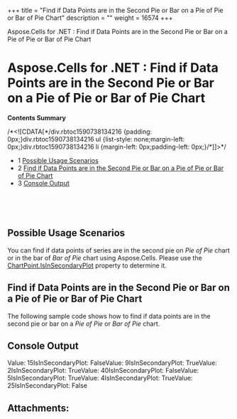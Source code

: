 +++
title = "Find if Data Points are in the Second Pie or Bar on a Pie of Pie or Bar of Pie Chart" 
description = "" 
weight = 16574 
+++

Aspose.Cells for .NET : Find if Data Points are in the Second Pie or Bar on a Pie of Pie or Bar of Pie Chart  

# Aspose.Cells for .NET : Find if Data Points are in the Second Pie or Bar on a Pie of Pie or Bar of Pie Chart


**Contents Summary**

/\*<!\[CDATA\[\*/div.rbtoc1590738134216 {padding: 0px;}div.rbtoc1590738134216 ul {list-style: none;margin-left: 0px;}div.rbtoc1590738134216 li {margin-left: 0px;padding-left: 0px;}/\*\]\]>\*/

*   1 [Possible Usage Scenarios](#FindifDataPointsareintheSecondPieorBaronaPieofPieorBarofPieChart-PossibleUsageScenarios)
*   2 [Find if Data Points are in the Second Pie or Bar on a Pie of Pie or Bar of Pie Chart](#FindifDataPointsareintheSecondPieorBaronaPieofPieorBarofPieChart-FindifDataPointsareintheSecondPieorBaronaPieofPieorBarofPieChart)
*   3 [Console Output](#FindifDataPointsareintheSecondPieorBaronaPieofPieorBarofPieChart-ConsoleOutput)

 

 

## Possible Usage Scenarios

You can find if data points of series are in the second pie on *Pie of Pie* chart or in the bar of *Bar of Pie* chart using Aspose.Cells. Please use the [ChartPoint.IsInSecondaryPlot](https://apireference.aspose.com/net/cells/aspose.cells.charts/chartpoint/properties/isinsecondaryplot) property to determine it.


## Find if Data Points are in the Second Pie or Bar on a Pie of Pie or Bar of Pie Chart

The following sample code shows how to find if data points are in the second pie or bar on a *Pie of Pie* or *Bar of Pie* chart.

## Console Output


Value: 15IsInSecondaryPlot: FalseValue: 9IsInSecondaryPlot: TrueValue: 2IsInSecondaryPlot: TrueValue: 40IsInSecondaryPlot: FalseValue: 5IsInSecondaryPlot: TrueValue: 4IsInSecondaryPlot: TrueValue: 25IsInSecondaryPlot: False

## Attachments:


